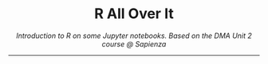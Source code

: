 <h1 align="center">R All Over It</h1>
<p align="center"><i>Introduction to R on some Jupyter notebooks. Based on the DMA Unit 2 course @ Sapienza</i></p>

---
